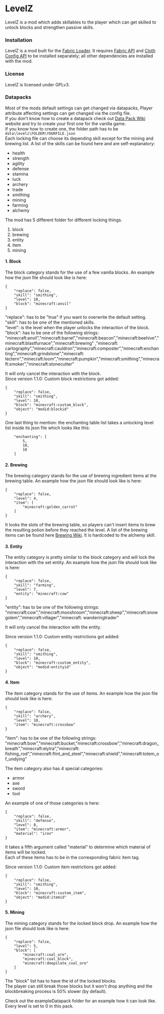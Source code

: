 # LevelZ

LevelZ is a mod which adds skillables to the player which can get skilled to unlock blocks and strengthen passive
skills.

### Installation

LevelZ is a mod built for the [Fabric Loader](https://fabricmc.net/). It
requires [Fabric API](https://www.curseforge.com/minecraft/mc-mods/fabric-api)
and [Cloth Config API](https://www.curseforge.com/minecraft/mc-mods/cloth-config) to be installed separately; all other
dependencies are installed with the mod.

### License

LevelZ is licensed under GPLv3.

### Datapacks

Most of the mods default settings can get changed via datapacks, Player attribute affecting settings can get changed via
the config file.\
If you don't know how to create a datapack check out [Data Pack Wiki](https://minecraft.fandom.com/wiki/Data_Pack)
website and try to create your first one for the vanilla game.\
If you know how to create one, the folder path has to be ```data\levelz\FOLDER\YOURFILE.json```\
Each locking file can choose its depending skill except for the mining and brewing list. A list of the skills can be
found here and are self-explanatory:

* health
* strength
* agility
* defense
* stamina
* luck
* archery
* trade
* smithing
* mining
* farming
* alchemy

The mod has 5 different folder for different locking things.

1. block
2. brewing
3. entity
4. item
5. mining

#### 1. Block

The block category stands for the use of a few vanilla blocks. An example how the json file should look like is here:

```
{
    "replace": false,
    "skill": "smithing",
    "level": 10,
    "block": "minecraft:anvil"
}
```

"replace": has to be "true" if you want to overwrite the default setting.\
"skill": has to be one of the mentioned skills.\
"level": is the level when the player unlocks the interaction of the block.\
"block": has to be one of the following strings:\
"minecraft:anvil","minecraft:barrel","minecraft:beacon","minecraft:beehive","minecraft:blastfurnace","minecraft:brewing"
,"minecraft:
cartography","minecraft:cauldron","minecraft:composter","minecraft:enchanting","minecraft:grindstone","minecraft:
lectern","minecraft:loom","minecraft:pumpkin","minecraft:smithing","minecraft:smoker","minecraft:stonecutter"

It will only cancel the interaction with the block.\
Since version 1.1.0: Custom block restrictions got added:

```
{
    "replace": false,
    "skill": "smithing",
    "level": 10,
    "block": "minecraft:custom_block",
    "object": "modid:blockid"
}
```

One last thing to mention: the enchanting table list takes a unlocking level list inside its json file which looks like
this:

```
    "enchanting": [
        5,
        10,
        18
    ]
```

#### 2. Brewing

The brewing category stands for the use of brewing ingredient items at the brewing table. An example how the json file
should look like is here:

```
{
    "replace": false,
    "level": 4,
    "item": [
        "minecraft:golden_carrot"
    ]
}
```

It looks the slots of the brewing table, so players can't insert items to brew the resulting potion before they reached
the level. A list of the brewing items can be found here [Brewing Wiki](https://minecraft.fandom.com/wiki/Brewing). It
is hardcoded to the alchemy skill.

#### 3. Entity

The entity category is pretty similar to the block category and will lock the interaction with the set entity. An
example how the json file should look like is here:

```
{
    "replace": false,
    "skill": "farming",
    "level": 7,
    "entity": "minecraft:cow"
}
```

"entity": has to be one of the following strings:\
"minecraft:cow","minecraft:mooshroom","minecraft:sheep","minecraft:snowgolem","minecraft:villager","minecraft:
wanderingtrader"

It will only cancel the interaction with the entity.

Since version 1.1.0: Custom entity restrictions got added:

```
{
    "replace": false,
    "skill": "smithing",
    "level": 10,
    "block": "minecraft:custom_entity",
    "object": "modid:entityid"
}
```

#### 4. Item

The item category stands for the use of items. An example how the json file should look like is here:

```
{
    "replace": false,
    "skill": "archery",
    "level": 10,
    "item": "minecraft:crossbow"
}
```

"item": has to be one of the following strings:\
"minecraft:bow","minecraft:bucket,"minecraft:crossbow","minecraft:dragon_breath","minecraft:elytra","minecraft:
fishing_rod","minecraft:flint_and_steel","minecraft:shield","minecraft:totem_of_undying"

The item category also has 4 special categories:

* armor
* axe
* sword
* tool

An example of one of those categories is here:

```
{
    "replace": false,
    "skill": "defense",
    "level": 8,
    "item": "minecraft:armor",
    "material": "iron"
}
```

It takes a fifth argument called "material" to determine which material of items will be locked.\
Each of these items has to be in the corresponding fabric item tag.

Since version 1.1.0: Custom item restrictions got added:

```
{
    "replace": false,
    "skill": "smithing",
    "level": 10,
    "block": "minecraft:custom_item",
    "object": "modid:itemid"
}
```

#### 5. Mining

The mining category stands for the locked block drop. An example how the json file should look like is here:

```
{
    "replace": false,
    "level": 5,
    "block": [
        "minecraft:coal_ore",
        "minecraft:coal_block",
        "minecraft:deepslate_coal_ore"
    ]
}
```

The "block" list has to have the id of the locked blocks.\
The player can still break those blocks but it won't drop anything and the blockbreaking process is 50% slower (by
default).

Check out the exampleDatapack folder for an example how it can look like.\
Every level is set to 0 in this pack.